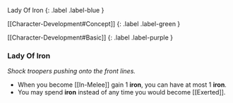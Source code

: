 
Lady Of Iron
{: .label .label-blue }

[[Character-Development#Concept]]
{: .label .label-green }

[[Character-Development#Basic]]
{: .label .label-purple }
### Lady Of Iron
*Shock troopers pushing onto the front lines.*
* When you become [[In-Melee]] gain 1 **iron**, you can have at most 1 **iron**.
* You may spend **iron** instead of any time you would become [[Exerted]].

